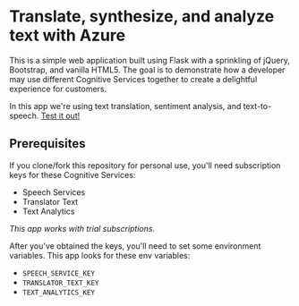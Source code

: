 # Translate, synthesize, and analyze text with Azure

This is a simple web application built using Flask with a sprinkling of jQuery, Bootstrap, and vanilla HTML5.
The goal is to demonstrate how a developer may use different Cognitive Services together to create a delightful
experience for customers.

In this app we're using text translation, sentiment analysis, and text-to-speech. [Test it out!](https://translator-tts-demo.azurewebsites.net/)

## Prerequisites

If you clone/fork this repository for personal use, you'll need subscription keys for these Cognitive Services:

* Speech Services
* Translator Text
* Text Analytics

*This app works with trial subscriptions.*

After you've obtained the keys, you'll need to set some environment variables. This app looks for these env variables:

* `SPEECH_SERVICE_KEY`
* `TRANSLATOR_TEXT_KEY`
* `TEXT_ANALYTICS_KEY`
